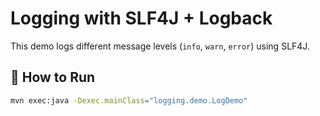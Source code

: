 # Logging with SLF4J + Logback

This demo logs different message levels (`info`, `warn`, `error`) using SLF4J.

## 🧪 How to Run
```bash
mvn exec:java -Dexec.mainClass="logging.demo.LogDemo"
